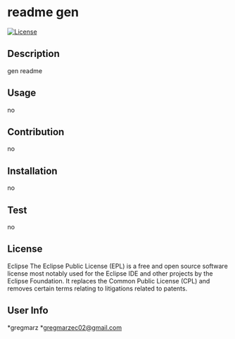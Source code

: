 
# readme gen
[![License](https://img.shields.io/badge/License-EPL_1.0-red.svg)](https://opensource.org/licenses/EPL-1.0)

## Description
gen readme

## Usage
no

## Contribution
no

## Installation
no

## Test
no

## License
Eclipse
The Eclipse Public License (EPL) is a free and open source software license most notably used for the Eclipse IDE and other projects by the Eclipse Foundation. It replaces the Common Public License (CPL) and removes certain terms relating to litigations related to patents.

## User Info
*gregmarz
*gregmarzec02@gmail.com
